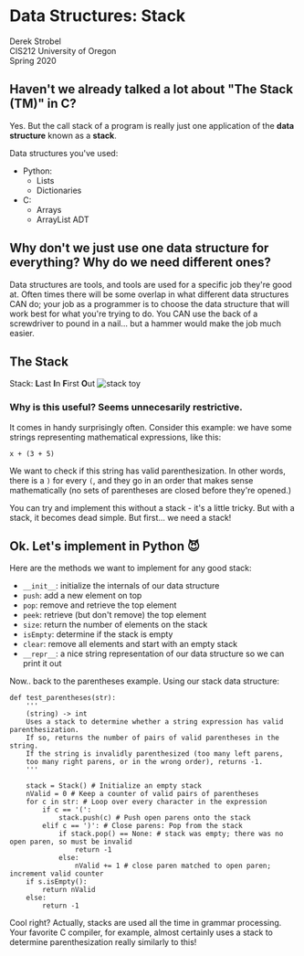 # Data Structures: Stack
Derek Strobel  
CIS212 University of Oregon  
Spring 2020

## Haven't we already talked a lot about "The Stack (TM)" in C?
Yes. But the call stack of a program is really just one application of the **data structure** known as a **stack**.

Data structures you've used:
* Python:
    * Lists
    * Dictionaries
* C:
    * Arrays
    * ArrayList ADT

## Why don't we just use one data structure for everything? Why do we need different ones?

Data structures are tools, and tools are used for a specific job they're good at. Often times there will be some overlap in what different data structures CAN do; your job as a programmer is to choose the data structure that will work best for what you're trying to do. You CAN use the back of a screwdriver to pound in a nail... but a hammer would make the job much easier.

## The Stack
Stack: **L**ast **I**n **F**irst **O**ut
![stack toy](https://i.pinimg.com/originals/9d/b0/ca/9db0ca4e8adf65d6b572a1e540f18e75.jpg)

### Why is this useful? Seems unnecesarily restrictive.
It comes in handy surprisingly often. Consider this example: we have some strings representing mathematical expressions, like this:

`x + (3 + 5)`

We want to check if this string has valid parenthesization. In other words, there is a `)` for every `(`, and they go in an order that makes sense mathematically (no sets of parentheses are closed before they're opened.)

You can try and implement this without a stack - it's a little tricky. But with a stack, it becomes dead simple. But first... we need a stack!


## Ok. Let's implement in Python 😈
Here are the methods we want to implement for any good stack:
* `__init__`: initialize the internals of our data structure
* `push`: add a new element on top
* `pop`:  remove and retrieve the top element
* `peek`: retrieve (but don't remove) the top element
* `size`: return the number of elements on the stack
* `isEmpty`: determine if the stack is empty
* `clear`: remove all elements and start with an empty stack
* `__repr__`: a nice string representation of our data structure so we can print it out


Now.. back to the parentheses example. Using our stack data structure:

```Py
def test_parentheses(str):
    '''
    (string) -> int
    Uses a stack to determine whether a string expression has valid parenthesization.
    If so, returns the number of pairs of valid parentheses in the string.
    If the string is invalidly parenthesized (too many left parens,
    too many right parens, or in the wrong order), returns -1.
    '''

    stack = Stack() # Initialize an empty stack
    nValid = 0 # Keep a counter of valid pairs of parentheses
    for c in str: # Loop over every character in the expression
        if c == '(':
            stack.push(c) # Push open parens onto the stack
        elif c == ')': # Close parens: Pop from the stack
            if stack.pop() == None: # stack was empty; there was no open paren, so must be invalid
                return -1
            else:
                nValid += 1 # close paren matched to open paren; increment valid counter
    if s.isEmpty():
        return nValid
    else:
        return -1
```

Cool right? Actually, stacks are used all the time in grammar processing. Your favorite C compiler, for example, almost certainly uses a stack to determine parenthesization really similarly to this!

